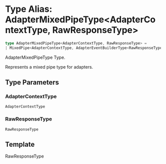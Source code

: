 # Type Alias: AdapterMixedPipeType\<AdapterContextType, RawResponseType\>

```ts
type AdapterMixedPipeType<AdapterContextType, RawResponseType> = 
| MixedPipe<AdapterContextType, AdapterEventBuilderType<RawResponseType>>;
```

AdapterMixedPipeType Type.

Represents a mixed pipe type for adapters.

## Type Parameters

### AdapterContextType

`AdapterContextType`

### RawResponseType

`RawResponseType`

## Template

RawResponseType
